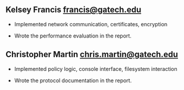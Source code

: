 
Kelsey Francis        francis@gatech.edu
------------------------------------------------

  - Implemented network communication, certificates, encryption

  - Wrote the performance evaluation in the report.

Christopher Martin    chris.martin@gatech.edu
------------------------------------------------

  - Implemented policy logic, console interface, filesystem interaction

  - Wrote the protocol documentation in the report.
